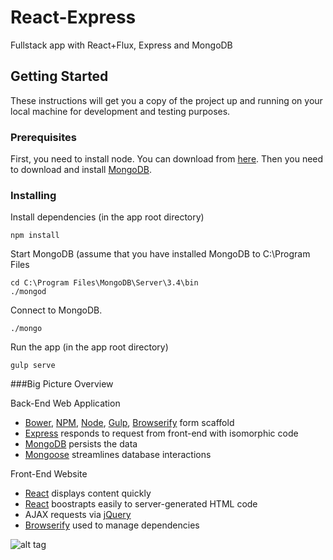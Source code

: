 # React-Express
Fullstack app with React+Flux, Express and MongoDB

## Getting Started

These instructions will get you a copy of the project up and running on your local machine for development and testing purposes.

### Prerequisites

First, you need to install node. You can download from [here](https://nodejs.org/en/).
Then you need to download and install [MongoDB](https://www.mongodb.com/).

### Installing

Install dependencies (in the app root directory)
```
npm install
```
Start MongoDB (assume that you have installed MongoDB to C:\Program  Files
```
cd C:\Program Files\MongoDB\Server\3.4\bin
./mongod
```
Connect to MongoDB.
```
./mongo
```
Run the app (in the app root directory)
```
gulp serve
```

###Big Picture Overview

Back-End Web Application

* [Bower](https://bower.io/), [NPM](https://www.npmjs.com/), [Node](https://nodejs.org/en/), [Gulp](http://gulpjs.com/), [Browserify](http://browserify.org/) form scaffold
* [Express](http://expressjs.com/) responds to request from front-end with isomorphic code
* [MongoDB](https://www.mongodb.com/) persists the data
* [Mongoose](http://mongoosejs.com/) streamlines database interactions

Front-End Website

* [React](https://facebook.github.io/react/) displays content quickly
* [React](https://facebook.github.io/react/) boostrapts easily to server-generated HTML code
* AJAX requests via [jQuery](https://jquery.com/)
* [Browserify]() used to manage dependencies

![alt tag](http://imgur.com/KJH5gHQ.png)
